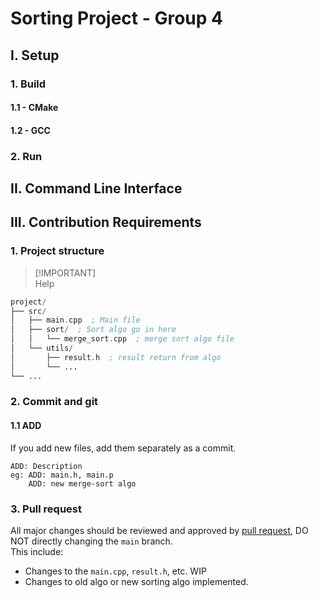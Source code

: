 # Sorting Project - Group 4
## I. Setup
### 1. Build
#### 1.1 - CMake
#### 1.2 - GCC
### 2. Run
## II. Command Line Interface
## III. Contribution Requirements
### 1. Project structure
> [!IMPORTANT]<br>
> Help
```asm
project/
├── src/
│   ├── main.cpp  ; Main file
│   ├── sort/  ; Sort algo go in here
│   │   └── merge_sort.cpp  ; merge sort algo file
│   └── utils/
│       ├── result.h  ; result return from algo
│       └── ...
└── ...
```
### 2. Commit and git
#### 1.1 ADD
If you add new files, add them separately as a commit.
```
ADD: Description 
eg: ADD: main.h, main.p
    ADD: new merge-sort algo
```

### 3. Pull request
All major changes should be reviewed and approved by [pull request](https://github.com/fit-k23/sorting_group_project/pulls), DO NOT directly changing the `main` branch.<br>
This include:
- Changes to the `main.cpp`, `result.h`, etc. WIP
- Changes to old algo or new sorting algo implemented.
